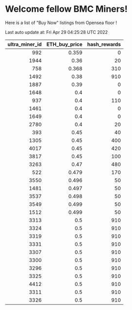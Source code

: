 # Welcome fellow BMC Miners!
Here is a list of "Buy Now" listings from Opensea floor !


Last auto update at: Fri Apr 29 04:25:28 UTC 2022


|   ultra_miner_id |   ETH_buy_price |   hash_rewards |
|-----------------:|----------------:|---------------:|
|              992 |           0.359 |              0 |
|             1944 |           0.36  |             20 |
|              758 |           0.368 |            310 |
|             1492 |           0.38  |            910 |
|             1887 |           0.39  |              0 |
|             1648 |           0.4   |              0 |
|              937 |           0.4   |            110 |
|             1461 |           0.4   |              0 |
|             1649 |           0.4   |              0 |
|             2780 |           0.4   |             20 |
|              393 |           0.45  |             40 |
|             1305 |           0.45  |            400 |
|             4017 |           0.45  |            420 |
|             3817 |           0.45  |            100 |
|             3263 |           0.47  |            480 |
|              522 |           0.479 |            170 |
|             3550 |           0.496 |             50 |
|             1481 |           0.497 |             50 |
|             3537 |           0.498 |             50 |
|             3549 |           0.499 |             50 |
|             1512 |           0.499 |             50 |
|             3313 |           0.5   |            910 |
|             3324 |           0.5   |            910 |
|             3319 |           0.5   |            910 |
|             3331 |           0.5   |            910 |
|             3307 |           0.5   |            910 |
|             3300 |           0.5   |            910 |
|             3296 |           0.5   |            910 |
|             3325 |           0.5   |            910 |
|             4412 |           0.5   |            910 |
|             3311 |           0.5   |            910 |
|             3326 |           0.5   |            910 |